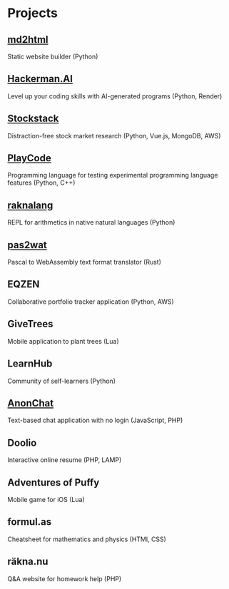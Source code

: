 # Projects

## [md2html](https://github.com/mixmaester/md2html)

Static website builder (Python)

## [Hackerman.AI](https://hackerman.ai)

Level up your coding skills with AI-generated programs (Python, Render)

## [Stockstack](https://trystockstack.com)

Distraction-free stock market research (Python, Vue.js, MongoDB, AWS)

## [PlayCode](https://github.com/mixmaester/playcode)

Programming language for testing experimental programming language features (Python, C++)

## [raknalang](https://github.com/mixmaester/raknalang)

REPL for arithmetics in native natural languages (Python)

## [pas2wat](https://github.com/mixmaester/pas2wat)

Pascal to WebAssembly text format translator (Rust)

## EQZEN

Collaborative portfolio tracker application (Python, AWS)

## GiveTrees

Mobile application to plant trees (Lua)

## LearnHub

Community of self-learners (Python)

## [AnonChat](https://anonchat.sjoberg.dev/)

Text-based chat application with no login (JavaScript, PHP)

## Doolio

Interactive online resume (PHP, LAMP)

## Adventures of Puffy

Mobile game for iOS (Lua)

## formul.as

Cheatsheet for mathematics and physics (HTMl, CSS)

## räkna.nu

Q&A website for homework help (PHP)
